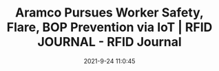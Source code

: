 ---
"title": "Aramco Pursues Worker Safety, Flare, BOP Prevention via IoT | RFID JOURNAL - RFID Journal"
"date": "2021-9-24 11:0:45"
"feed_name": "GOOGLENEWSINDUSTRIAL"
"feed_website": "https://news.google.com/search?q=industrial%2Bincident&hl=en-US&gl=US&ceid=US:en"
"feed_rss": "https://news.google.com/rss/search?q=industrial%2Bincident&hl=en-US&gl=US&ceid=US:en"
"link": "https://www.rfidjournal.com/aramco-pursues-worker-safety-flare-bop-prevention-via-iot"
"file": "_posts/2021-1-1-4701d766f669f819340d1d20c9bfa0d47cb5f3cc.md"
"accident": "0"
"drilling": "0"
"dead": "0"
"injured": "0"
"where": "unknown site"
"place": "unknown place"
---